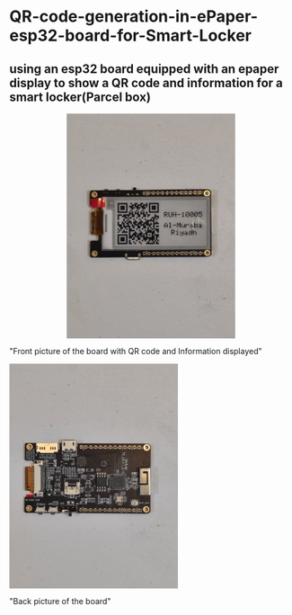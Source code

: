 # QR-code-generation-in-ePaper-esp32-board-for-Smart-Locker

## using an esp32 board equipped with an epaper display to show a QR code and information for a smart locker(Parcel box)


<p align="center">
<img align="center" src="Pictures/IMG_20230715_172858.jpg" width="300" height="400" >
  
"Front picture of the board with QR code and Information displayed"

<img align="center" src="Pictures/IMG_20230715_172932.jpg" width="300" height="400" >

"Back picture of the board"
</p>

